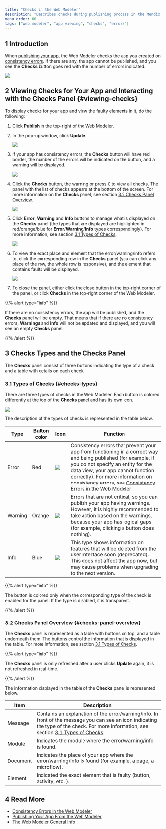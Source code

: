 ```yaml
---
title: "Checks in the Web Modeler"
description: "Describes checks during publishing process in the Mendix Web Modeler."
menu_order: 60
tags: ["web modeler", "app viewing", "checks", "errors"]
---
```


## 1 Introduction 

When [publishing your app](publishing-app#publishing-your-app), the Web Modeler checks the app you created on [consistency errors](consistency-errors). If there are any, the app cannot be published, and you see the **Checks** button goes red with the number of errors indicated.

![](attachments/checks/checks-button.png)

## 2 Viewing Checks for Your App and Interacting with the Checks Panel {#viewing-checks}

To display checks for your app and view the faulty elements in it, do the following:

1. Click **Publish** in the top-right of the Web Modeler.

2.  In the pop-up window, click **Update**.

    ![](attachments/checks/publish-update.png)

3.  If your app has consistency errors, the **Checks** button will have red border, the number of the errors will be indicated on the button, and a warning will be displayed. 

    ![](attachments/checks/checks-button-red.png)

4.  Click the **Checks** button, the warning or press <kbd>C</kbd> to view all checks. 
   The panel with the list of checks appears at the bottom of the screen. For more information on the **Checks** panel, see section [3.2 Checks Panel Overview](#checks-panel-overview).

    ![](attachments/checks/checks-panel.png)

5.  Click **Error**, **Warning** and **Info** buttons to manage what is displayed on the **Checks** panel (the types that are displayed are highlighted in red/orange/blue for **Error**/**Warning**/**Info** types correspondingly). For more information, see section [3.1 Types of Checks](#checks-types). 

    ![](attachments/checks/checks-panel-different-colors.png)

6.  To view the exact place and element that the error/warning/info refers to, click the corresponding row in the **Checks** panel (you can click any place of the row, the whole row is responsive),  and the element that contains faults will be displayed.

    ![](attachments/checks/viewing-error.png)

7. To close the panel, either click the close button in the top-right corner of the panel, or click **Checks** in the top-right corner of the Web Modeler. 

{{% alert type="info" %}}

If there are no consistency errors, the app will be published, and the **Checks** panel will be empty. That means that if there are no consistency errors, **Warnings** and **Info** will not be updated and displayed, and you will see an empty **Checks** panel.

{{% /alert %}}

## 3 Checks Types and the Checks Panel

The **Checks** panel consist of three buttons indicating the type of a check and a table with details on each check. 

### 3.1 Types of Checks {#checks-types}

There are three types of checks in the Web Modeler. Each button is colored differently at the top of the **Checks** panel and has its own icon.

![](attachments/checks/button-colors.png)

The description of the types of checks is represented in the table below.

| Type    | Button color | Icon                                     | Function                                                     |
| ------- | ------------ | ---------------------------------------- | ------------------------------------------------------------ |
| Error   | Red          | ![](attachments/checks/error-icon.png)   | Consistency errors that prevent your app from functioning in a correct way and being published (for example, if you do not specify an entity for the data view, your app cannot function correctly). For more information on consistency errors, see [Consistency Errors in the Web Modeler](consistency-errors) |
| Warning | Orange       | ![](attachments/checks/warning-icon.png) | Errors that are not critical, so you can publish your app having warnings. However, it is highly recommended to take action based on the warnings, because your app has logical gaps (for example, clicking a button does nothing). |
| Info    | Blue         | ![](attachments/checks/info-icon.png)    | This type shows information on features that will be deleted from the user interface soon (deprecated). This does not affect the app now, but may cause problems when upgrading to the next version. |

{{% alert type="info" %}}

The button is colored only when the corresponding type of the check is enabled for the panel. If the type is disabled, it is transparent.

{{% /alert %}}

### 3.2 Checks Panel Overview {#checks-panel-overview}

The **Checks** panel is represented as a table with buttons on top, and a table underneath them. The buttons control the information that is displayed in the table. For more information, see section [3.1 Types of Checks](#checks-types). 

{{% alert type="info" %}}

The **Checks** panel is only refreshed after a user clicks **Update** again, it is not refreshed in real-time.

{{% /alert %}}

The information displayed in the table of the **Checks** panel is represented below. 

| Item     | Description                                                  |
| -------- | ------------------------------------------------------------ |
| Message  | Contains an explanation of the error/warning/info. In front of the message you can see an icon indicating the type of the check. For more information, see section [3.1 Types of Checks](#checks-types). |
| Module   | Indicates the module where the error/warning/info is found.  |
| Document | Indicates the place of your app where the error/warning/info is found (for example, a page, a microflow). |
| Element  | Indicated the exact element that is faulty (button, activity, etc. ). |

## 4 Read More

* [Consistency Errors in the Web Modeler](consistency-errors)
* [Publishing Your App From the Web Modeler](publishing-app)
* [The Web Modeler General Info](general)

